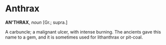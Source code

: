 # Anthrax

**AN'THRAX**, _noun_ \[Gr.; supra.\]

A carbuncle; a malignant ulcer, with intense burning. The ancients gave this name to a gem, and it is sometimes used for lithanthrax or pit-coal.